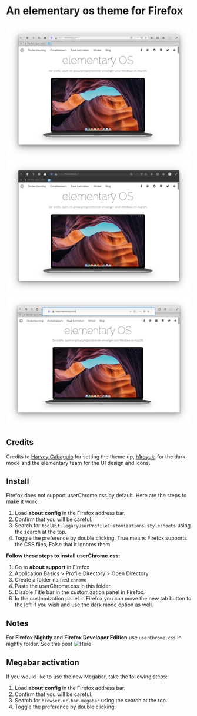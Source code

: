 # An elementary os theme for Firefox

![Screenshot](Screenshot.png)
![Screenshot](Screenshot_darkmode.png)
![Screenshot](Screenshot_nightly.png)

## Credits
Credits to [Harvey Cabaguio](https://github.com/harveycabaguio/firefox-elementary-theme) for setting the theme up, [h1royuki](https://github.com/h1royuki/firefox-elementary-theme) for the dark mode and the elementary team for the UI design and icons.

## Install
Firefox does not support userChrome.css by default. Here are the steps to make it work:
1. Load **about:config** in the Firefox address bar.
2. Confirm that you will be careful.
3. Search for `toolkit.legacyUserProfileCustomizations.stylesheets` using the search at the top.
4. Toggle the preference by double clicking. True means Firefox supports the CSS files, False that it ignores them.

**Follow these steps to install userChrome.css:**
1. Go to **about:support** in Firefox
2. Application Basics > Profile Directory > Open Directory
3. Create a folder named `chrome`
4. Paste the userChrome.css in this folder
5. Disable Title bar in the customization panel in Firefox.
5. In the customization panel in Firefox you can move the new tab button to the left if you wish and use the dark mode option as well.

## Notes
For **Firefox Nightly** and **Firefox Developer Edition** use ``userChrome.css`` in nightly folder.
See this post ![Here](https://github.com/Zonnev/elementaryos-firefox-theme/issues/37)

## Megabar activation
If you would like to use the new Megabar, take the following steps:
1. Load **about:config** in the Firefox address bar.
2. Confirm that you will be careful.
3. Search for `browser.urlbar.megabar` using the search at the top.
4. Toggle the preference by double clicking.
